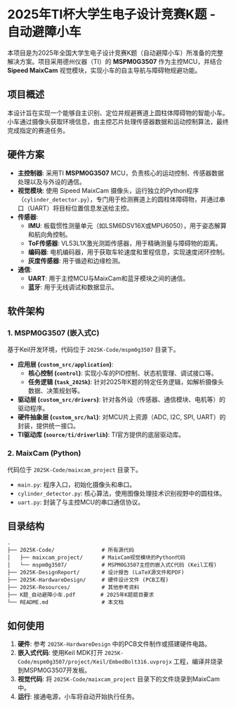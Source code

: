 # 2025年TI杯大学生电子设计竞赛K题 - 自动避障小车

本项目是为2025年全国大学生电子设计竞赛K题（自动避障小车）所准备的完整解决方案。项目采用德州仪器（TI）的 **MSPM0G3507** 作为主控MCU，并结合 **Sipeed MaixCam** 视觉模块，实现小车的自主导航与障碍物规避功能。

## 项目概述

本设计旨在实现一个能够自主识别、定位并规避赛道上圆柱体障碍物的智能小车。小车通过摄像头获取环境信息，由主控芯片处理传感器数据和运动控制算法，最终完成指定的赛道任务。

## 硬件方案

- **主控制器**: 采用TI **MSPM0G3507** MCU，负责核心的运动控制、传感器数据处理以及与外设的通信。
- **视觉模块**: 使用 Sipeed MaixCam 摄像头，运行独立的Python程序（`cylinder_detector.py`），专门用于检测赛道上的圆柱体障碍物，并通过串口（UART）将目标位置信息发送给主控。
- **传感器**:
    - **IMU**: 板载惯性测量单元（如LSM6DSV16X或MPU6050），用于姿态解算和航向角控制。
    - **ToF传感器**: VL53L1X激光测距传感器，用于精确测量与障碍物的距离。
    - **编码器**: 电机编码器，用于获取车轮速度和里程信息，实现速度闭环控制。
    - **灰度传感器**: 用于循迹和边缘检测。
- **通信**:
    - **UART**: 用于主控MCU与MaixCam和蓝牙模块之间的通信。
    - **蓝牙**: 用于无线调试和数据显示。

## 软件架构

### 1. MSPM0G3507 (嵌入式C)

基于Keil开发环境，代码位于 `2025K-Code/mspm0g3507` 目录下。

- **应用层 (`custom_src/application`)**:
    - **核心控制 (`control`)**: 实现小车的PID控制、状态机管理、调试接口等。
    - **任务逻辑 (`task_2025k`)**: 针对2025年K题的特定任务逻辑，如解析摄像头数据、决策规划等。
- **驱动层 (`custom_src/drivers`)**: 针对各外设（传感器、通信模块、电机等）的驱动程序。
- **硬件抽象层 (`custom_src/hal`)**: 对MCU片上资源（ADC, I2C, SPI, UART）的封装，提供统一接口。
- **TI驱动库 (`source/ti/driverlib`)**: TI官方提供的底层驱动库。

### 2. MaixCam (Python)

代码位于 `2025K-Code/maixcam_project` 目录下。

- `main.py`: 程序入口，初始化摄像头和串口。
- `cylinder_detector.py`: 核心算法，使用图像处理技术识别视野中的圆柱体。
- `uart.py`: 封装了与主控MCU的串口通信协议。

## 目录结构

```
.
├── 2025K-Code/               # 所有源代码
│   ├── maixcam_project/      # MaixCam视觉模块的Python代码
│   └── mspm0g3507/           # MSPM0G3507主控的嵌入式C代码 (Keil工程)
├── 2025K-DesignReport/       # 设计报告 (LaTeX源文件和PDF)
├── 2025K-HardwareDesign/     # 硬件设计文件 (PCB工程)
├── 2025K-Resources/          # 其他参考资料
├── K题_自动避障小车.pdf        # 2025年K题题目要求
└── README.md                 # 本文档
```

## 如何使用

1.  **硬件**: 参考 `2025K-HardwareDesign` 中的PCB文件制作或搭建硬件电路。
2.  **嵌入式代码**: 使用Keil MDK打开 `2025K-Code/mspm0g3507/project/Keil/EmbedBolt316.uvprojx` 工程，编译并烧录到MSPM0G3507开发板。
3.  **视觉代码**: 将 `2025K-Code/maixcam_project` 目录下的文件烧录到MaixCam中。
4.  **运行**: 接通电源，小车将自动开始执行任务。
